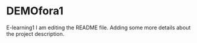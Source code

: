 # DEMOfora1
E-learning1
I am editing the README file. Adding some more details about the project description.
